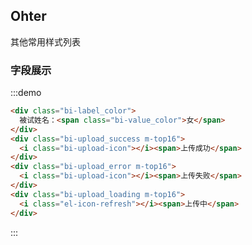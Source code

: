 <!--
 * @Description: 公共分页
 * @Version: 2.0
 * @Autor: wuwei3
 * @Date: 2020-05-08 20:31:15
 * @LastEditors: Please set LastEditors
 * @LastEditTime: 2021-04-13 17:14:21
 -->

## Ohter

其他常用样式列表

### 字段展示

:::demo

```html
<div class="bi-label_color">
  被试姓名：<span class="bi-value_color">女</span>
</div>
<div class="bi-upload_success m-top16">
  <i class="bi-upload-icon"></i><span>上传成功</span>
</div>
<div class="bi-upload_error m-top16">
  <i class="bi-upload-icon"></i><span>上传失败</span>
</div>
<div class="bi-upload_loading m-top16">
  <i class="el-icon-refresh"></i><span>上传中</span>
</div>
```

:::
